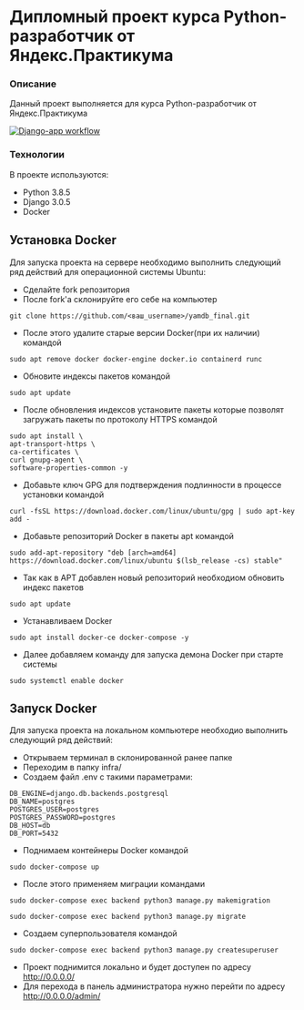 # Дипломный проект курса Python-разработчик от Яндекс.Практикума
### Описание
Данный проект выполняется для курса Python-разработчик от Яндекс.Практикума

[![Django-app workflow](https://github.com/Darioing/foodgram-project-react/actions/workflows/main.yml/badge.svg?branch=master)](https://github.com/Darioing/foodgram-project-react/actions/workflows/main.yml)
### Технологии
В проекте используются:
- Python 3.8.5
- Django 3.0.5
- Docker
## Установка Docker
Для запуска проекта на cервере необходимо выполнить следующий ряд действий для операционной системы Ubuntu:
- Сделайте fork репозитория
- После fork'а склонируйте его себе на компьютер
```
git clone https://github.com/<ваш_username>/yamdb_final.git
```
- После этого удалите старые версии Docker(при их наличии) командой
```
sudo apt remove docker docker-engine docker.io containerd runc
```
- Обновите индексы пакетов командой 
```
sudo apt update
```
- После обновления индексов установите пакеты которые позволят загружать пакеты по протоколу HTTPS командой
```
sudo apt install \
apt-transport-https \
ca-certificates \
curl gnupg-agent \
software-properties-common -y
```
- Добавьте ключ GPG для подтверждения подлинности в процессе установки командой
```
curl -fsSL https://download.docker.com/linux/ubuntu/gpg | sudo apt-key add -
```
- Добавьте репозиторий Docker в пакеты apt командой
```
sudo add-apt-repository "deb [arch=amd64] https://download.docker.com/linux/ubuntu $(lsb_release -cs) stable"
```
- Так как в APT добавлен новый репозиторий необходиом обновить индекс пакетов
```
sudo apt update
```
- Устанавливаем Docker
```
sudo apt install docker-ce docker-compose -y
```
- Далее добавляем команду для запуска демона Docker при старте системы
```
sudo systemctl enable docker
```
## Запуск Docker
Для запуска проекта на локальном компьютере необходио выполнить следующий ряд действий:
- Открываем терминал в склонированной ранее папке
- Переходим в папку infra/
- Создаем файл .env с такими параметрами:
```
DB_ENGINE=django.db.backends.postgresql
DB_NAME=postgres
POSTGRES_USER=postgres
POSTGRES_PASSWORD=postgres
DB_HOST=db
DB_PORT=5432
```
- Поднимаем контейнеры Docker командой
```
sudo docker-compose up
```
- После этого применяем миграции командами
```
sudo docker-compose exec backend python3 manage.py makemigration
```
```
sudo docker-compose exec backend python3 manage.py migrate
```
- Создаем суперпользователя командой
```
sudo docker-compose exec backend python3 manage.py createsuperuser
```
- Проект поднимится локально и будет доступен по адресу http://0.0.0.0/
- Для перехода в панель администратора нужно перейти по адресу http://0.0.0.0/admin/
